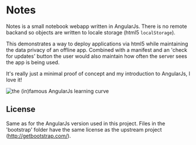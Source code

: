 <!-- Author: Milan Oberkirch <zvyn@oberkirch.org> -->

Notes
=====

Notes is a small notebook webapp written in AngularJs. There is no remote
backand so objects are written to locale storage (html5 `localStorage`).

This demonstrates a way to deploy applications via html5 while maintaining the
data privacy of an offline app. Combined with a manifest and an 'check for
updates' button the user would also maintain how often the server sees the app
is being used.

It's really just a minimal proof of concept and my introduction to AngularJs,
I love it!

![the (in)famous AngularJs learning curve](http://www.bennadel.com/resources/uploads/2013/feelings_about_angularjs_over_time.png "from bennadel.com")

License
-------

Same as for the AngularJs version used in this project. Files in the
'bootstrap' folder have the same license as the upstream project
(<http://getbootstrap.com/>).
